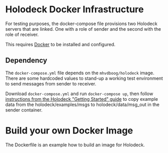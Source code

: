 # Holodeck Docker Infrastructure
For testing purposes, the docker-compose file provisions two Holodeck servers that are linked.
One with a role of sender and the second with the role of receiver.

This requires [Docker](https://docs.docker.com) to be installed and configured.

## Dependency
The `docker-compose.yml` file depends on the `mhvdboog/holodeck` image. There are some hardcoded values
to stand-up a working test environment to send messages from sender to receiver.

Download `docker-compose.yml` and run `docker-compose up`, then follow [instructions from the Holodeck "Getting Started" guide](http://holodeck-b2b.org/documentation/getting-started/) to copy example data
from the holodeck/examples/msgs to holodeck/data/msg_out in the sender container.

# Build your own Docker Image
The Dockerfile is an example how to build an image for Holodeck.